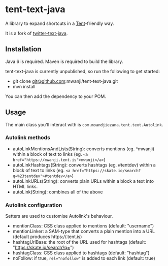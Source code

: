 # tent-text-java

A library to expand shortcuts in a [Tent](https://tent.io)-friendly way.

It is a fork of [twitter-text-java](https://github.com/twitter/twitter-text-java).

## Installation

Java 6 is required. Maven is required to build the library.

tent-text-java is currently unpublished, so run the following to get started:

* git clone git@github.com:mwanji/tent-text-java.git
* mvn install

You can then add the dependency to your POM.

## Usage

The main class you'll interact with is `com.moandjiezana.tent.text.Autolink`.

### Autolink methods

* autoLinkMentionsAndLists(String): converts mentions (eg. ^mwanji) within a block of text to links (eg. `<a href="https://mwanji.tent.is">mwanji</a>`)
* autoLinkHashtags(String): converts hashtags (eg. #tentdev) within a block of text to links (eg. `<a href="https://skate.io/search?q=%23tentdev">#tentdev</a>`)
* autoLinkURLs(String): converts plain URLs within a block a text into HTML links.
* autoLink(String): combines all of the above

### Autolink configuration

Setters are used to customise Autolink's behaviour.

* mentionClass: CSS class applied to mentions (default: "username")
* mentionLinker: a SAM-type that converts a plain mention into a URL (default produces https://<mention>.tent.is)
* hashtagUrlBase: the root of the URL used for hashtags (default: "https://skate.io/search?q=")
* hashtagClass: CSS class applied to hashtags (default: "hashtag")
* noFollow: if true, `rel="nofollow"` is added to each link (default: true)